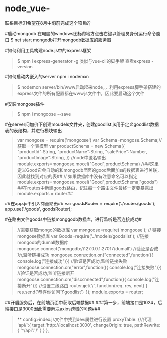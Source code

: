 # node_vue-
联系目标01希望在8月中旬前完成这个项目的

#启动mongodb
在电脑的windows图标的地方点击右键以管理员身份运行命令窗口
$ net start mongodb打开mongodb数据库的服务器

#如何利用工具构建node.js中的express框架
>$ npm i express-generator -g 类似与vue-cli的脚手架
查看express -version

#如何启动内嵌入的server
npm i nodemon
>$ nodemon server/bin/www启动起来node，，利用express脚手架搭建的express文件的所有配置都在www.js文件中，因此要启动这个文件

#安装mongose插件
>$ npm i mongoose --save

#在server问加价下创建moudels文件夹，创建goodlist.js用于定义goodlist数据表的表结构，并进行模块输出
>var mongose = require('mongoose')
var Schema=mongose.Schema;//获取一个表模型
var productSchema = new Schema({
    "productId":String,
    "productName":String,
    "salePrice":Number,
    "productImage":String,
})
//node中匿名输出
module.exports=mongoose.model("Good",productSchema)
//##这里定义Good它会自动的和mongodb里面的good后面加s的数据表进行关联，因此就找到对应的表##
// 如果数据库中没有注意命名可以指定module.exports=mongoose.model("Good",productSchema,"goods")
##在routes中新建goods路由，记住每一个路由文件最终一定要暴露出module.exports = router##

##在app.js中引入商品路由##
var goodsRouter = require('./routes/goods');
app.use('/goods', goodsRouter);

#在路由文件goods中链接monggodb数据库，进行监听是否连接成功#
>//需要获取mongo的数据库
var mongoose=require('mongoose');
// 链接mongose数据库
var Goods=require('../models/goodslist');
//链接mongodb的dumall数据库
mongoose.connect('mongodb://127.0.0.1:27017/dumall')
//验证是否成功,监听链接成功
mongoose.connection.on("connected",function(){ console.log("连接成功")}) 
//验证是否成功,监听链接失败
mongoose.connection.on("error",function(){ console.log("连接失败")}) 
//验证是否成功,监听链接断开
mongoose.connection.on("disconnected",function(){ console.log("连接断开")}) 
//设置二级路由
router.get('/', function(req, res, next) {
    res.send('恭喜你访问了goodlist');
  });
 module.exports = router;


##开启服务后，在前端页面中获取后端数据##
 ###第一步，前端接口是1024，后端接口是3000因此需要解决axios跨域的问题###
 >** config>index.js文件中找到dev:属性进行设置
  >proxyTable: {//代理
      'api/':{
        target:'http://localhost:3000',
        changeOrigin: true,
        pathRewrite:{
          '^/api':'/'
      }
      }
    },
